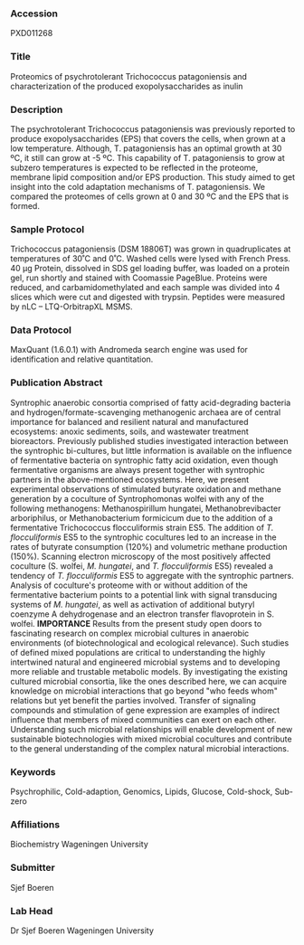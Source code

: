 ### Accession
PXD011268

### Title
Proteomics of psychrotolerant Trichococcus patagoniensis and characterization of the produced exopolysaccharides as inulin

### Description
The psychrotolerant Trichococcus patagoniensis was previously reported to produce exopolysaccharides (EPS) that covers the cells, when grown at a low temperature. Although, T. patagoniensis has an optimal growth at 30 ºC, it still can grow at -5 ºC. This capability of T. patagoniensis to grow at subzero temperatures is expected to be reflected in the proteome, membrane lipid composition and/or EPS production. This study aimed to get insight into the cold adaptation mechanisms of T. patagoniensis. We compared the proteomes of cells grown at 0 and 30 ºC and the EPS that is formed.

### Sample Protocol
Trichococcus patagoniensis (DSM 18806T) was grown in quadruplicates at temperatures of 30˚C and 0˚C. Washed cells were lysed with French Press. 40 µg Protein, dissolved in SDS gel loading buffer, was loaded on a protein gel, run shortly and stained with Coomassie PageBlue. Proteins were reduced, and carbamidomethylated and each sample was divided into 4 slices which were cut and digested with trypsin. Peptides were measured by nLC – LTQ-OrbitrapXL MSMS.

### Data Protocol
MaxQuant (1.6.0.1) with Andromeda search engine was used for identification and relative quantitation.

### Publication Abstract
Syntrophic anaerobic consortia comprised of fatty acid-degrading bacteria and hydrogen/formate-scavenging methanogenic archaea are of central importance for balanced and resilient natural and manufactured ecosystems: anoxic sediments, soils, and wastewater treatment bioreactors. Previously published studies investigated interaction between the syntrophic bi-cultures, but little information is available on the influence of fermentative bacteria on syntrophic fatty acid oxidation, even though fermentative organisms are always present together with syntrophic partners in the above-mentioned ecosystems. Here, we present experimental observations of stimulated butyrate oxidation and methane generation by a coculture of Syntrophomonas wolfei with any of the following methanogens: Methanospirillum hungatei, Methanobrevibacter arboriphilus, or Methanobacterium formicicum due to the addition of a fermentative Trichococcus flocculiformis strain ES5. The addition of <i>T. flocculiformis</i> ES5 to the syntrophic cocultures led to an increase in the rates of butyrate consumption (120%) and volumetric methane production (150%). Scanning electron microscopy of the most positively affected coculture (S. wolfei, <i>M. hungatei</i>, and <i>T. flocculiformis</i> ES5) revealed a tendency of <i>T. flocculiformis</i> ES5 to aggregate with the syntrophic partners. Analysis of coculture's proteome with or without addition of the fermentative bacterium points to a potential link with signal transducing systems of <i>M. hungatei</i>, as well as activation of additional butyryl coenzyme A dehydrogenase and an electron transfer flavoprotein in S. wolfei. <b>IMPORTANCE</b> Results from the present study open doors to fascinating research on complex microbial cultures in anaerobic environments (of biotechnological and ecological relevance). Such studies of defined mixed populations are critical to understanding the highly intertwined natural and engineered microbial systems and to developing more reliable and trustable metabolic models. By investigating the existing cultured microbial consortia, like the ones described here, we can acquire knowledge on microbial interactions that go beyond "who feeds whom" relations but yet benefit the parties involved. Transfer of signaling compounds and stimulation of gene expression are examples of indirect influence that members of mixed communities can exert on each other. Understanding such microbial relationships will enable development of new sustainable biotechnologies with mixed microbial cocultures and contribute to the general understanding of the complex natural microbial interactions.

### Keywords
Psychrophilic, Cold-adaption, Genomics, Lipids, Glucose, Cold-shock, Sub-zero

### Affiliations
Biochemistry
Wageningen University

### Submitter
Sjef Boeren

### Lab Head
Dr Sjef Boeren
Wageningen University


